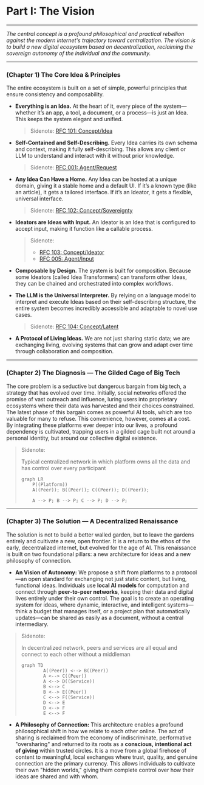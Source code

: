 # Part I: The Vision

---

_The central concept is a profound philosophical and practical rebellion against the modern internet's trajectory toward centralization. The vision is to build a new digital ecosystem based on decentralization, reclaiming the sovereign autonomy of the individual and the community._

---

### (Chapter 1) The Core Idea & Principles

The entire ecosystem is built on a set of simple, powerful principles that ensure consistency and composability.

- **Everything is an Idea.** At the heart of it, every piece of the system—whether it’s an app, a tool, a document, or a process—is just an Idea. This keeps the system elegant and unified.

  > Sidenote: [RFC 101: Concept/Idea](../rfc/101_concept_idea.md)

- **Self-Contained and Self-Describing.** Every Idea carries its own schema and context, making it fully self-describing. This allows any client or LLM to understand and interact with it without prior knowledge.

  > Sidenote: [RFC 001: Agent/Request](../rfc/001_agent_request.md)

- **Any Idea Can Have a Home.** Any Idea can be hosted at a unique domain, giving it a stable home and a default UI. If it’s a known type (like an article), it gets a tailored interface. If it’s an Ideator, it gets a flexible, universal interface.

  > Sidenote: [RFC 102: Concept/Sovereignty](../rfc/102_concept_sovereignty.md)

- **Ideators are Ideas with Input.** An Ideator is an Idea that is configured to accept input, making it function like a callable process.

  > Sidenote:
  >
  > - [RFC 103: Concept/Ideator](../rfc/103_concept_ideator.md)
  > - [RFC 005: Agent/Input](../rfc/005_agent_input.md)

- **Composable by Design.** The system is built for composition. Because some Ideators (called Idea Transformers) can transform other Ideas, they can be chained and orchestrated into complex workflows.

- **The LLM is the Universal Interpreter.** By relying on a language model to interpret and execute Ideas based on their self-describing structure, the entire system becomes incredibly accessible and adaptable to novel use cases.

  > Sidenote: [RFC 104: Concept/Latent](../rfc/104_concept_latent_.md)

- **A Protocol of Living Ideas.** We are not just sharing static data; we are exchanging living, evolving systems that can grow and adapt over time through collaboration and composition.

---

### (Chapter 2) The Diagnosis — The Gilded Cage of Big Tech

The core problem is a seductive but dangerous bargain from big tech, a strategy that has evolved over time. Initially, social networks offered the promise of vast outreach and influence, luring users into proprietary ecosystems where their data was harvested and their choices constrained. The latest phase of this bargain comes as powerful AI tools, which are too valuable for many to refuse. This convenience, however, comes at a cost. By integrating these platforms ever deeper into our lives, a profound dependency is cultivated, trapping users in a gilded cage built not around a personal identity, but around our collective digital existence.

> Sidenote:
>
> Typical centralized network in which platform owns all the data and has control over every participant
>
> ```mermaid
> graph LR
>     P((Platform))
>     A((Peer)); B((Peer)); C((Peer)); D((Peer));
>
>     A --> P; B --> P; C --> P; D --> P;
> ```

---

### (Chapter 3) The Solution — A Decentralized Renaissance

The solution is not to build a better walled garden, but to leave the gardens entirely and cultivate a new, open frontier. It is a return to the ethos of the early, decentralized internet, but evolved for the age of AI. This renaissance is built on two foundational pillars: a new architecture for ideas and a new philosophy of connection.

- **An Vision of Autonomy:** We propose a shift from platforms to a protocol—an open standard for exchanging not just static content, but living, functional ideas. Individuals use **local AI models** for computation and connect through **peer-to-peer networks**, keeping their data and digital lives entirely under their own control. The goal is to create an operating system for ideas, where dynamic, interactive, and intelligent systems—think a budget that manages itself, or a project plan that automatically updates—can be shared as easily as a document, without a central intermediary.

> Sidenote:
>
> In decentralized network, peers and services are all equal and connect to each other without a middleman
>
> ```mermaid
> graph TD
>         A((Peer)) <--> B((Peer))
>         A <--> C((Peer))
>         A <--> D((Service))
>         B <--> C
>         B <--> E((Peer))
>         C <--> F((Service))
>         D <--> E
>         D <--> F
>         E <--> F
> ```

- **A Philosophy of Connection:** This architecture enables a profound philosophical shift in how we relate to each other online. The act of sharing is reclaimed from the economy of indiscriminate, performative "oversharing" and returned to its roots as a **conscious, intentional act of giving** within trusted circles. It is a move from a global firehose of content to meaningful, local exchanges where trust, quality, and genuine connection are the primary currency. This allows individuals to cultivate their own "hidden worlds," giving them complete control over how their ideas are shared and with whom.
